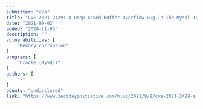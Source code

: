 ```yaml
---
submitter: "c2a"
title: "CVE-2021-2429: A Heap-based Buffer Overflow Bug In The Mysql Innodb Memcached Plugin"
date: "2021-09-02"
added: "2024-11-03"
description: ""
vulnerabilities: [
    "Memory corruption"
]
programs: [
    "Oracle (MySQL)"
]
authors: [
    "-"
]
bounty: "undisclosed"
link: "https://www.zerodayinitiative.com/blog/2021/9/2/cve-2021-2429-a-heap-based-buffer-overflow-bug-in-the-mysql-innodb-memcached-plugin"
---
```




